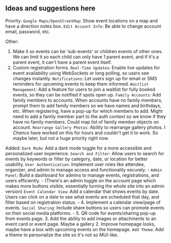 ## Ideas and suggestions here

Priority:
`Google Maps/OpenStreetMap`: Show event locations on a map and have a direction notes box.
`Edit Account Info`: Be able to change account email, password, etc.


Other:
1. Make it so events can be 'sub-events' or children events of other ones. 
    We can limit it so each child can only have 1 parent event, 
    and if it's a parent event, it can't have a parent event itself.
6. Custom registration forms.
`Real-Time Updates`: Enable live updates for event availability using WebSockets or long polling, so users see changes instantly.
`Notifications`: Let users sign up for email or SMS reminders for upcoming events to keep them informed.
`Waitlist Management`: Add a feature for users to join a waitlist for fully booked events, so they can be notified if spots open up.
`Family Accounts`: Add family members to accounts. When accounts have no family members, prompt them to add family 
    members so we have names and birthdays, etc. When registering, have a pop-up for which members to add. 
    Might need to add a family member part to the auth context so we know if they have no family members. Could map list of family member objects on account. 
`Rearrange Gallery Photos`: Ability to rearrange gallery photos. I *Chance* have worked on this for hours and couldn't get it to work. So maybe later, but not a huge priority right now.


Added:
`Dark Mode`: Add a dark mode toggle for a more accessible and personalized user experience.
`Search and Filter`: Allow users to search for events by keywords or filter by category, date, or location for better usability.
`User Authentication`: Implement user roles like attendee, organizer, and admin to manage access and functionality securely.
        - `Admin Panel`: Build a dashboard for admins to manage events, registrations, and users efficiently.
        - (There's an admin toggle on the account page which makes more buttons visible, essentially turning the whole site into an admin version)
`Event Calendar View`: Add a calendar that shows events by date. Users can click on a date to see what events are scheduled that day, and filter based on registration status.
        - 4. Implement a calendar view/page of events.
`Social Sharing`: Include share buttons so users can promote events on their social media platforms.
        - 5. QR code for events/sharing pop-up from events page. 
3. Add the ability to add images or attachments to an event card or event page. Maybe a gallery
2. Improve homepage looks, maybe have a box with upcoming events on the homepage.
`Add Theme`: Add a theme to personalize the site so it's not so MUI-like.